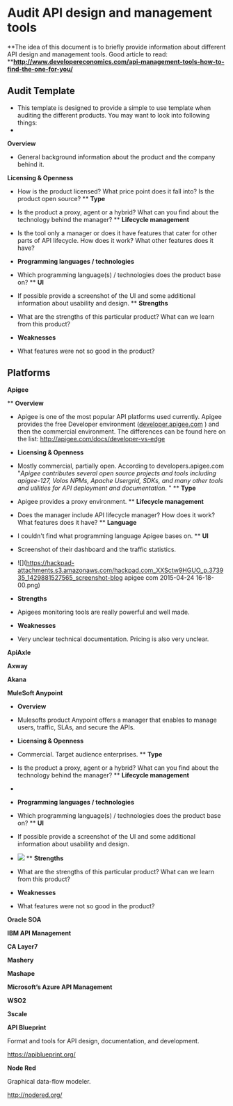 # Audit API design and management tools

**The idea of this document is to briefly provide information about different API design and management tools. Good article to read: **[](http://www.developereconomics.com/api-management-tools-how-to-find-the-one-for-you/)**http://www.developereconomics.com/api-management-tools-how-to-find-the-one-for-you/**

## Audit Template

*   This template is designed to provide a simple to use template when auditing the different products. You may want to look into following things:
*

**Overview**

*   General background information about the product and the company behind it.

**Licensing & Openness**

*   How is the product licensed? What price point does it fall into? Is the product open source? 
**   **Type**
*   Is the product a proxy, agent or a hybrid? What can you find about the technology behind the manager?
**   **Lifecycle management**
*   Is the tool only a manager or does it have features that cater for other parts of API lifecycle. How does it work? What other features does it have? 

*   **Programming languages / technologies**
*   Which programming language(s) / technologies  does the product base on? 
**   **UI**
*   If possible provide a screenshot of the UI and some additional information about usability and design.
**   **Strengths**
*   What are the strengths of this particular product? What can we learn from this product?

*   **Weaknesses**
*   What features were not so good in the product? 

## Platforms

**Apigee**

**   **Overview**
*   Apigee is one of the most popular API platforms used currently. Apigee provides the free Developer environment ([developer.apigee.com](https://developers.apigee.com/) )  and then the commercial environment. The differences can be found here on the list: [](http://apigee.com/docs/developer-vs-edge)http://apigee.com/docs/developer-vs-edge

*   **Licensing & Openness**
*   Mostly commercial, partially open. According to developers.apigee.com  "_Apigee contributes several open source projects and tools including  apigee-127, Volos NPMs, Apache Usergrid, SDKs, and many other tools and utilities for API deployment and documentation_. "
**   **Type**
*   Apigee provides a proxy environment.
**   **Lifecycle management**
*   Does the manager include API lifecycle manager? How does it work? What features does it have?
**   **Language**
*   I couldn't find what programming language Apigee bases on.
**   **UI**
*   Screenshot of their dashboard and the traffic statistics.
*   ![](https://hackpad-attachments.s3.amazonaws.com/hackpad.com_XXSctw9HGUO_p.373935_1429881527565_screenshot-blog apigee com 2015-04-24 16-18-00.png)
*   **Strengths**
*   Apigees monitoring tools are really powerful and well made.

*   **Weaknesses**
*   Very unclear technical documentation. Pricing is also very unclear.

**ApiAxle**

**Axway**

**Akana**

**MuleSoft Anypoint**

*   **Overview**
*   Mulesofts product Anypoint offers a manager that enables to manage users, traffic, SLAs, and secure the APIs.

*   **Licensing & Openness**
*   Commercial. Target audience enterprises.
**   **Type**
*   Is the product a proxy, agent or a hybrid? What can you find about the technology behind the manager?
**   **Lifecycle management**
*

*   **Programming languages / technologies**
*   Which programming language(s) / technologies  does the product base on? 
**   **UI**
*   If possible provide a screenshot of the UI and some additional information about usability and design.
*   ![](https://hackpad-attachments.s3.amazonaws.com/hackpad.com_XXSctw9HGUO_p.373935_1429884749984_TN-142234_MuleSoft-Anypoint-API-Manager.jpg)
**   **Strengths**
*   What are the strengths of this particular product? What can we learn from this product?

*   **Weaknesses**
*   What features were not so good in the product? 

**Oracle SOA**

**IBM API Management**

**CA Layer7**

**Mashery**

**Mashape**

**Microsoft’s Azure API Management**

**WSO2**

**3scale**

**API Blueprint**

Format and tools for API design, documentation, and development.

[](https://apiblueprint.org/)https://apiblueprint.org/

**Node Red**

Graphical data-flow modeler.

[](http://nodered.org/)http://nodered.org/